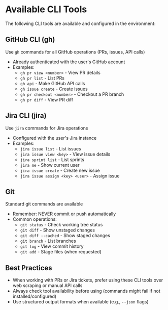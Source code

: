 # Available CLI Tools

The following CLI tools are available and configured in the environment:

## GitHub CLI (gh)
Use `gh` commands for all GitHub operations (PRs, issues, API calls)
- Already authenticated with the user's GitHub account
- Examples:
  - `gh pr view <number>` - View PR details
  - `gh pr list` - List PRs
  - `gh api` - Make GitHub API calls
  - `gh issue create` - Create issues
  - `gh pr checkout <number>` - Checkout a PR branch
  - `gh pr diff` - View PR diff

## Jira CLI (jira)
Use `jira` commands for Jira operations
- Configured with the user's Jira instance
- Examples:
  - `jira issue list` - List issues
  - `jira issue view <key>` - View issue details
  - `jira sprint list` - List sprints
  - `jira me` - Show current user
  - `jira issue create` - Create new issue
  - `jira issue assign <key> <user>` - Assign issue

## Git
Standard git commands are available
- Remember: NEVER commit or push automatically
- Common operations:
  - `git status` - Check working tree status
  - `git diff` - Show unstaged changes
  - `git diff --cached` - Show staged changes
  - `git branch` - List branches
  - `git log` - View commit history
  - `git add` - Stage files (when requested)

## Best Practices
- When working with PRs or Jira tickets, prefer using these CLI tools over web scraping or manual API calls
- Always check tool availability before using (commands might fail if not installed/configured)
- Use structured output formats when available (e.g., `--json` flags)